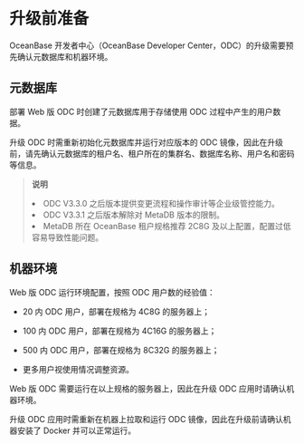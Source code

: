 升级前准备 
==========================

OceanBase 开发者中心（OceanBase Developer Center，ODC）的升级需要预先确认元数据库和机器环境。

元数据库 
-------------------------

部署 Web 版 ODC 时创建了元数据库用于存储使用 ODC 过程中产生的用户数据。

升级 ODC 时需重新初始化元数据库并运行对应版本的 ODC 镜像，因此在升级前，请先确认元数据库的租户名、租户所在的集群名、数据库名称、用户名和密码等信息。

> **说明** <br>
> <li> ODC V3.3.0 之后版本提供变更流程和操作审计等企业级管控能力。 </li>
> <li> ODC V3.3.1 之后版本解除对 MetaDB 版本的限制。 </li>
> <li> MetaDB 所在 OceanBase 租户规格推荐 2C8G 及以上配置，配置过低容易导致性能问题。</li>

  




机器环境 
-------------------------

Web 版 ODC 运行环境配置，按照 ODC 用户数的经验值：

* 20 内 ODC 用户，部署在规格为 4C8G 的服务器上；

  

* 100 内 ODC 用户，部署在规格为 4C16G 的服务器上；

  

* 500 内 ODC 用户，部署在规格为 8C32G 的服务器上；

  

* 更多用户视使用情况调整资源。

  




Web 版 ODC 需要运行在以上规格的服务器上，因此在升级 ODC 应用时请确认机器环境。

升级 ODC 应用时需重新在机器上拉取和运行 ODC 镜像，因此在升级前请确认机器安装了 Docker 并可以正常运行。
